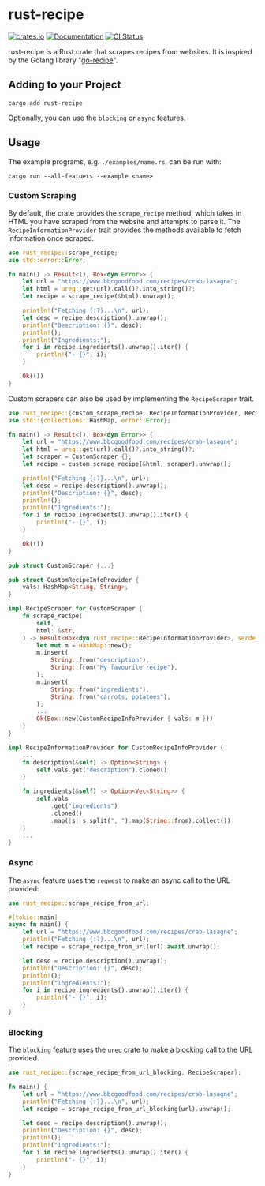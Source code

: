 # rust-recipe

[![crates.io](https://img.shields.io/crates/v/rust-recipe.svg)](https://crates.io/crates/rust-recipe)
[![Documentation](https://docs.rs/rust-recipe/badge.svg)](https://docs.rs/rust-recipe)
[![CI Status](https://github.com/BreD1810/rust-recipe/actions/workflows/ci.yml/badge.svg?branch=main)](https://github.com/BreD1810/rust-recipe/actions?query=branch%3Amain)

rust-recipe is a Rust crate that scrapes recipes from websites.
It is inspired by the Golang library "[go-recipe](https://github.com/kkyr/go-recipe)".

## Adding to your Project

```shell
cargo add rust-recipe
```

Optionally, you can use the `blocking` or `async` features.

## Usage

The example programs, e.g. `./examples/name.rs`, can be run with:
```shell
cargo run --all-featuers --example <name>
```

### Custom Scraping

By default, the crate provides the `scrape_recipe` method, which takes in HTML you have scraped from the website and attempts to parse it.
The `RecipeInformationProvider` trait provides the methods available to fetch information once scraped.

```rust ignore
use rust_recipe::scrape_recipe;
use std::error::Error;

fn main() -> Result<(), Box<dyn Error>> {
    let url = "https://www.bbcgoodfood.com/recipes/crab-lasagne";
    let html = ureq::get(url).call()?.into_string()?;
    let recipe = scrape_recipe(&html).unwrap();

    println!("Fetching {:?}...\n", url);
    let desc = recipe.description().unwrap();
    println!("Description: {}", desc);
    println!();
    println!("Ingredients:");
    for i in recipe.ingredients().unwrap().iter() {
        println!("- {}", i);
    }

    Ok(())
}
```

Custom scrapers can also be used by implementing the `RecipeScraper` trait.

```rust ignore
use rust_recipe::{custom_scrape_recipe, RecipeInformationProvider, RecipeScraper};
use std::{collections::HashMap, error::Error};

fn main() -> Result<(), Box<dyn Error>> {
    let url = "https://www.bbcgoodfood.com/recipes/crab-lasagne";
    let html = ureq::get(url).call()?.into_string()?;
    let scraper = CustomScraper {};
    let recipe = custom_scrape_recipe(&html, scraper).unwrap();

    println!("Fetching {:?}...\n", url);
    let desc = recipe.description().unwrap();
    println!("Description: {}", desc);
    println!();
    println!("Ingredients:");
    for i in recipe.ingredients().unwrap().iter() {
        println!("- {}", i);
    }

    Ok(())
}

pub struct CustomScraper {...}

pub struct CustomRecipeInfoProvider {
    vals: HashMap<String, String>,
}

impl RecipeScraper for CustomScraper {
    fn scrape_recipe(
        self,
        html: &str,
    ) -> Result<Box<dyn rust_recipe::RecipeInformationProvider>, serde_json::Error> {
        let mut m = HashMap::new();
        m.insert(
            String::from("description"),
            String::from("My favourite recipe"),
        );
        m.insert(
            String::from("ingredients"),
            String::from("carrots, potatoes"),
        );
        ...
        Ok(Box::new(CustomRecipeInfoProvider { vals: m }))
    }
}

impl RecipeInformationProvider for CustomRecipeInfoProvider {
    ...
    fn description(&self) -> Option<String> {
        self.vals.get("description").cloned()
    }

    fn ingredients(&self) -> Option<Vec<String>> {
        self.vals
            .get("ingredients")
            .cloned()
            .map(|s| s.split(", ").map(String::from).collect())
    }
    ...
}
```

### Async

The `async` feature uses the `reqwest` to make an async call to the URL provided:

```rust ignore
use rust_recipe::scrape_recipe_from_url;

#[tokio::main]
async fn main() {
    let url = "https://www.bbcgoodfood.com/recipes/crab-lasagne";
    println!("Fetching {:?}...\n", url);
    let recipe = scrape_recipe_from_url(url).await.unwrap();

    let desc = recipe.description().unwrap();
    println!("Description: {}", desc);
    println!();
    println!("Ingredients:");
    for i in recipe.ingredients().unwrap().iter() {
        println!("- {}", i);
    }
}
```

### Blocking

The `blocking` feature uses the `ureq` crate to make a blocking call to the URL provided.

```rust ignore
use rust_recipe::{scrape_recipe_from_url_blocking, RecipeScraper};

fn main() {
    let url = "https://www.bbcgoodfood.com/recipes/crab-lasagne";
    println!("Fetching {:?}...\n", url);
    let recipe = scrape_recipe_from_url_blocking(url).unwrap();

    let desc = recipe.description().unwrap();
    println!("Description: {}", desc);
    println!();
    println!("Ingredients:");
    for i in recipe.ingredients().unwrap().iter() {
        println!("- {}", i);
    }
}
```
